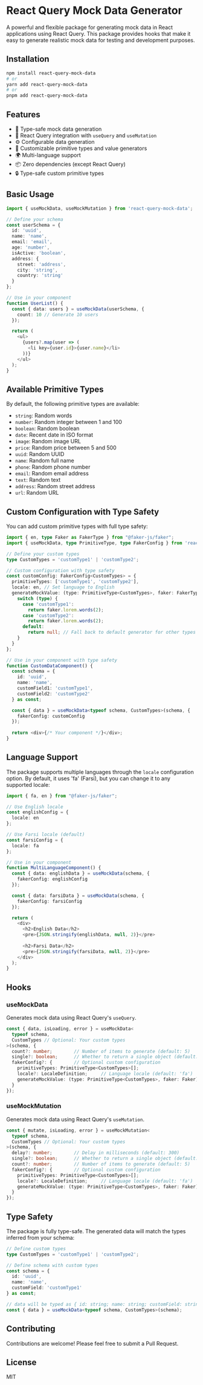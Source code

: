 # React Query Mock Data Generator

A powerful and flexible package for generating mock data in React applications using React Query. This package provides hooks that make it easy to generate realistic mock data for testing and development purposes.

## Installation

```bash
npm install react-query-mock-data
# or
yarn add react-query-mock-data
# or
pnpm add react-query-mock-data
```

## Features

- 🎯 Type-safe mock data generation
- 🔄 React Query integration with `useQuery` and `useMutation`
- ⚙️ Configurable data generation
- 🎨 Customizable primitive types and value generators
- 🌍 Multi-language support
- 📦 Zero dependencies (except React Query)
- 🔒 Type-safe custom primitive types

## Basic Usage

```typescript
import { useMockData, useMockMutation } from 'react-query-mock-data';

// Define your schema
const userSchema = {
  id: 'uuid',
  name: 'name',
  email: 'email',
  age: 'number',
  isActive: 'boolean',
  address: {
    street: 'address',
    city: 'string',
    country: 'string'
  }
};

// Use in your component
function UserList() {
  const { data: users } = useMockData(userSchema, {
    count: 10 // Generate 10 users
  });

  return (
    <ul>
      {users?.map(user => (
        <li key={user.id}>{user.name}</li>
      ))}
    </ul>
  );
}
```

## Available Primitive Types

By default, the following primitive types are available:

- `string`: Random words
- `number`: Random integer between 1 and 100
- `boolean`: Random boolean
- `date`: Recent date in ISO format
- `image`: Random image URL
- `price`: Random price between 5 and 500
- `uuid`: Random UUID
- `name`: Random full name
- `phone`: Random phone number
- `email`: Random email address
- `text`: Random text
- `address`: Random street address
- `url`: Random URL

## Custom Configuration with Type Safety

You can add custom primitive types with full type safety:

```typescript
import { en, type Faker as FakerType } from "@faker-js/faker";
import { useMockData, type PrimitiveType, type FakerConfig } from 'react-query-mock-data';

// Define your custom types
type CustomTypes = 'customType1' | 'customType2';

// Custom configuration with type safety
const customConfig: FakerConfig<CustomTypes> = {
  primitiveTypes: ['customType1', 'customType2'],
  locale: en, // Set language to English
  generateMockValue: (type: PrimitiveType<CustomTypes>, faker: FakerType) => {
    switch (type) {
      case 'customType1':
        return faker.lorem.words(2);
      case 'customType2':
        return faker.lorem.words(2);
      default:
        return null; // Fall back to default generator for other types
    }
  }
};

// Use in your component with type safety
function CustomDataComponent() {
  const schema = {
    id: 'uuid',
    name: 'name',
    customField1: 'customType1',
    customField2: 'customType2'
  } as const;

  const { data } = useMockData<typeof schema, CustomTypes>(schema, {
    fakerConfig: customConfig
  });
  
  return <div>{/* Your component */}</div>;
}
```

## Language Support

The package supports multiple languages through the `locale` configuration option. By default, it uses 'fa' (Farsi), but you can change it to any supported locale:

```typescript
import { fa, en } from "@faker-js/faker";

// Use English locale
const englishConfig = {
  locale: en
};

// Use Farsi locale (default)
const farsiConfig = {
  locale: fa
};

// Use in your component
function MultiLanguageComponent() {
  const { data: englishData } = useMockData(schema, {
    fakerConfig: englishConfig
  });

  const { data: farsiData } = useMockData(schema, {
    fakerConfig: farsiConfig
  });

  return (
    <div>
      <h2>English Data</h2>
      <pre>{JSON.stringify(englishData, null, 2)}</pre>
      
      <h2>Farsi Data</h2>
      <pre>{JSON.stringify(farsiData, null, 2)}</pre>
    </div>
  );
}
```

## Hooks

### useMockData

Generates mock data using React Query's `useQuery`.

```typescript
const { data, isLoading, error } = useMockData<
  typeof schema,
  CustomTypes // Optional: Your custom types
>(schema, {
  count?: number;        // Number of items to generate (default: 5)
  single?: boolean;      // Whether to return a single object (default: false)
  fakerConfig?: {        // Optional custom configuration
    primitiveTypes: PrimitiveType<CustomTypes>[];
    locale?: LocaleDefinition;     // Language locale (default: 'fa')
    generateMockValue: (type: PrimitiveType<CustomTypes>, faker: Faker) => any;
  }
});
```

### useMockMutation

Generates mock data using React Query's `useMutation`.

```typescript
const { mutate, isLoading, error } = useMockMutation<
  typeof schema,
  CustomTypes // Optional: Your custom types
>(schema, {
  delay?: number;        // Delay in milliseconds (default: 300)
  single?: boolean;      // Whether to return a single object (default: false)
  count?: number;        // Number of items to generate (default: 5)
  fakerConfig?: {        // Optional custom configuration
    primitiveTypes: PrimitiveType<CustomTypes>[];
    locale?: LocaleDefinition;     // Language locale (default: 'fa')
    generateMockValue: (type: PrimitiveType<CustomTypes>, faker: Faker) => any;
  }
});
```

## Type Safety

The package is fully type-safe. The generated data will match the types inferred from your schema:

```typescript
// Define custom types
type CustomTypes = 'customType1' | 'customType2';

// Define schema with custom types
const schema = {
  id: 'uuid',
  name: 'name',
  customField: 'customType1'
} as const;

// data will be typed as { id: string; name: string; customField: string }[]
const { data } = useMockData<typeof schema, CustomTypes>(schema);
```

## Contributing

Contributions are welcome! Please feel free to submit a Pull Request.

## License

MIT
